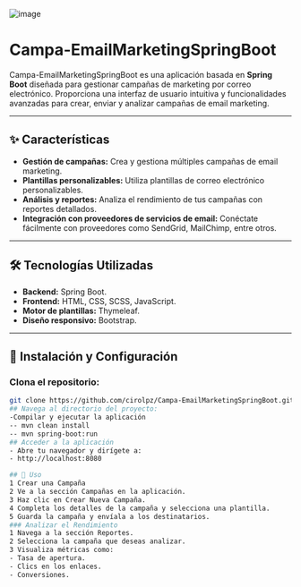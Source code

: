 ![image](https://github.com/user-attachments/assets/6f50f60b-348c-4248-8d8f-56e9dc45b2fe)
# Campa-EmailMarketingSpringBoot

Campa-EmailMarketingSpringBoot es una aplicación basada en **Spring Boot** diseñada para gestionar campañas de marketing por correo electrónico. Proporciona una interfaz de usuario intuitiva y funcionalidades avanzadas para crear, enviar y analizar campañas de email marketing.

---

## ✨ **Características**

- **Gestión de campañas:** Crea y gestiona múltiples campañas de email marketing.
- **Plantillas personalizables:** Utiliza plantillas de correo electrónico personalizables.
- **Análisis y reportes:** Analiza el rendimiento de tus campañas con reportes detallados.
- **Integración con proveedores de servicios de email:** Conéctate fácilmente con proveedores como SendGrid, MailChimp, entre otros.

---

## 🛠️ **Tecnologías Utilizadas**

- **Backend:** Spring Boot.
- **Frontend:** HTML, CSS, SCSS, JavaScript.
- **Motor de plantillas:** Thymeleaf.
- **Diseño responsivo:** Bootstrap.

---

## 🚀 **Instalación y Configuración**

### Clona el repositorio:
```bash
git clone https://github.com/cirolpz/Campa-EmailMarketingSpringBoot.git
## Navega al directorio del proyecto:
-Compilar y ejecutar la aplicación
-- mvn clean install
-- mvn spring-boot:run
## Acceder a la aplicación
- Abre tu navegador y dirígete a:
- http://localhost:8080

## 📖 Uso
1 Crear una Campaña
2 Ve a la sección Campañas en la aplicación.
3 Haz clic en Crear Nueva Campaña.
4 Completa los detalles de la campaña y selecciona una plantilla.
5 Guarda la campaña y envíala a los destinatarios.
### Analizar el Rendimiento
1 Navega a la sección Reportes.
2 Selecciona la campaña que deseas analizar.
3 Visualiza métricas como:
- Tasa de apertura.
- Clics en los enlaces.
- Conversiones.
